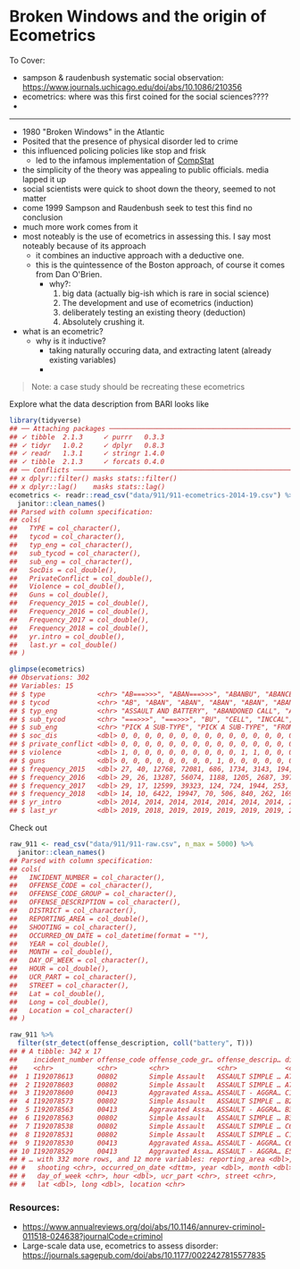 # Broken Windows and the origin of Ecometrics




To Cover:

- sampson & raudenbush systematic social observation: https://www.journals.uchicago.edu/doi/abs/10.1086/210356
- ecometrics: where was this first coined for the social sciences????
- 

-----

- 1980 "Broken Windows" in the Atlantic
- Posited that the presence of physical disorder led to crime
- this influenced policing policies like stop and frisk
  - led to the infamous implementation of [CompStat](https://nymag.com/intelligencer/2018/03/the-crime-fighting-program-that-changed-new-york-forever.html)
- the simplicity of the theory was appealing to public officials. media lapped it up
- social scientists were quick to shoot down the theory, seemed to not matter
- come 1999 Sampson and Raudenbush seek to test this find no conclusion
- much more work comes from it
- most noteably is the use of ecometrics in assessing this. I say most noteably because of its approach
  - it combines an inductive approach with a deductive one.
  - this is the quintessence of the Boston approach, of course it comes from Dan O'Brien.
    - why?:
      1. big data (actually big-ish which is rare in social science)
      2. The development and use of ecometrics (induction)
      3. deliberately testing an existing theory (deduction)
      4. Absolutely crushing it.
- what is an ecometric?
  - why is it inductive?
    - taking naturally occuring data, and extracting latent (already existing variables)
    - 


> Note: a case study should be recreating these ecometrics

Explore what the data description from BARI looks like


```r
library(tidyverse)
## ── Attaching packages ────────────────────────────────────────────────────────────────────────────────────────── tidyverse 1.2.1 ──
## ✓ tibble  2.1.3     ✓ purrr   0.3.3
## ✓ tidyr   1.0.2     ✓ dplyr   0.8.3
## ✓ readr   1.3.1     ✓ stringr 1.4.0
## ✓ tibble  2.1.3     ✓ forcats 0.4.0
## ── Conflicts ───────────────────────────────────────────────────────────────────────────────────────────── tidyverse_conflicts() ──
## x dplyr::filter() masks stats::filter()
## x dplyr::lag()    masks stats::lag()
ecometrics <- readr::read_csv("data/911/911-ecometrics-2014-19.csv") %>% 
  janitor::clean_names()
## Parsed with column specification:
## cols(
##   TYPE = col_character(),
##   tycod = col_character(),
##   typ_eng = col_character(),
##   sub_tycod = col_character(),
##   sub_eng = col_character(),
##   SocDis = col_double(),
##   PrivateConflict = col_double(),
##   Violence = col_double(),
##   Guns = col_double(),
##   Frequency_2015 = col_double(),
##   Frequency_2016 = col_double(),
##   Frequency_2017 = col_double(),
##   Frequency_2018 = col_double(),
##   yr.intro = col_double(),
##   last.yr = col_double()
## )

glimpse(ecometrics)
## Observations: 302
## Variables: 15
## $ type             <chr> "AB===>>>", "ABAN===>>>", "ABANBU", "ABANCELL",…
## $ tycod            <chr> "AB", "ABAN", "ABAN", "ABAN", "ABAN", "ABAN", "…
## $ typ_eng          <chr> "ASSAULT AND BATTERY", "ABANDONED CALL", "ABAND…
## $ sub_tycod        <chr> "===>>>", "===>>>", "BU", "CELL", "INCCAL", "PH…
## $ sub_eng          <chr> "PICK A SUB-TYPE", "PICK A SUB-TYPE", "FROM A B…
## $ soc_dis          <dbl> 0, 0, 0, 0, 0, 0, 0, 0, 0, 0, 0, 0, 0, 0, 0, 0,…
## $ private_conflict <dbl> 0, 0, 0, 0, 0, 0, 0, 0, 0, 0, 0, 0, 0, 0, 0, 0,…
## $ violence         <dbl> 1, 0, 0, 0, 0, 0, 0, 0, 0, 0, 1, 1, 0, 0, 0, 0,…
## $ guns             <dbl> 0, 0, 0, 0, 0, 0, 0, 0, 1, 0, 0, 0, 0, 0, 0, 0,…
## $ frequency_2015   <dbl> 27, 40, 12768, 72081, 686, 1734, 3143, 194, 122…
## $ frequency_2016   <dbl> 29, 26, 13287, 56074, 1188, 1205, 2687, 397, 19…
## $ frequency_2017   <dbl> 29, 17, 12599, 39323, 124, 724, 1944, 253, 162,…
## $ frequency_2018   <dbl> 14, 10, 6422, 19947, 70, 506, 840, 262, 169, 78…
## $ yr_intro         <dbl> 2014, 2014, 2014, 2014, 2014, 2014, 2014, 2014,…
## $ last_yr          <dbl> 2019, 2018, 2019, 2019, 2019, 2019, 2019, 2019,…
```

Check out 


```r
raw_911 <- read_csv("data/911/911-raw.csv", n_max = 5000) %>% 
  janitor::clean_names()
## Parsed with column specification:
## cols(
##   INCIDENT_NUMBER = col_character(),
##   OFFENSE_CODE = col_character(),
##   OFFENSE_CODE_GROUP = col_character(),
##   OFFENSE_DESCRIPTION = col_character(),
##   DISTRICT = col_character(),
##   REPORTING_AREA = col_double(),
##   SHOOTING = col_character(),
##   OCCURRED_ON_DATE = col_datetime(format = ""),
##   YEAR = col_double(),
##   MONTH = col_double(),
##   DAY_OF_WEEK = col_character(),
##   HOUR = col_double(),
##   UCR_PART = col_character(),
##   STREET = col_character(),
##   Lat = col_double(),
##   Long = col_double(),
##   Location = col_character()
## )
```


```r
raw_911 %>% 
  filter(str_detect(offense_description, coll("battery", T)))
## # A tibble: 342 x 17
##    incident_number offense_code offense_code_gr… offense_descrip… district
##    <chr>           <chr>        <chr>            <chr>            <chr>   
##  1 I192078613      00802        Simple Assault   ASSAULT SIMPLE … A7      
##  2 I192078603      00802        Simple Assault   ASSAULT SIMPLE … A7      
##  3 I192078600      00413        Aggravated Assa… ASSAULT - AGGRA… C11     
##  4 I192078573      00802        Simple Assault   ASSAULT SIMPLE … B2      
##  5 I192078563      00413        Aggravated Assa… ASSAULT - AGGRA… B3      
##  6 I192078563      00802        Simple Assault   ASSAULT SIMPLE … B3      
##  7 I192078538      00802        Simple Assault   ASSAULT SIMPLE … C6      
##  8 I192078531      00802        Simple Assault   ASSAULT SIMPLE … C11     
##  9 I192078530      00413        Aggravated Assa… ASSAULT - AGGRA… C6      
## 10 I192078529      00413        Aggravated Assa… ASSAULT - AGGRA… E5      
## # … with 332 more rows, and 12 more variables: reporting_area <dbl>,
## #   shooting <chr>, occurred_on_date <dttm>, year <dbl>, month <dbl>,
## #   day_of_week <chr>, hour <dbl>, ucr_part <chr>, street <chr>,
## #   lat <dbl>, long <dbl>, location <chr>
```




### Resources:

- https://www.annualreviews.org/doi/abs/10.1146/annurev-criminol-011518-024638?journalCode=criminol
- Large-scale data use, ecometrics to assess disorder: https://journals.sagepub.com/doi/abs/10.1177/0022427815577835
